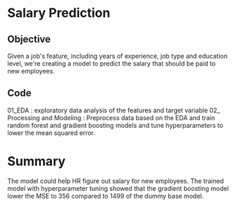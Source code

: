 # Salary Prediction

## Objective
Given a job's feature, including years of experience, job type and education level, we're creating a model to predict the salary that should be paid to new employees. 

## Code
01_EDA : exploratory data analysis of the features and target variable
02_ Processing and Modeling : Preprocess data based on the EDA and train random forest and gradient boosting models and tune hyperparameters to lower the mean squared error. 

# Summary
The model could help HR figure out salary for new employees. The trained model with hyperparameter tuning showed that the gradient boosting model lower the MSE to 356 compared to 1499 of the dummy base model.
